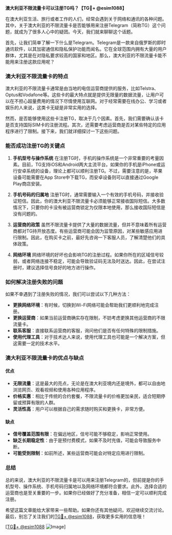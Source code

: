 **澳大利亚不限流量卡可以注册TG吗？【TG💪+ @esim1088】**

在澳大利亚生活、旅行或者工作的人们，经常会遇到关于网络和通讯的各种问题。其中，关于澳大利亚的不限流量卡是否能够用来注册Telegram（简称TG）这个问题，就成为了很多人心中的疑团。今天，我们就来聊聊这个话题。

首先，让我们简单了解一下什么是Telegram。Telegram是一款来自俄罗斯的即时通讯软件，以其加密通信和隐私保护功能而闻名。它在全球范围内拥有大量的用户群体，尤其是在对隐私要求较高的国家和地区。那么，澳大利亚的不限流量卡能不能用来注册这款应用呢？

### **澳大利亚不限流量卡的特点**

澳大利亚的不限流量卡通常是由当地的电信运营商提供的服务，比如Telstra、Optus和Vodafone等。这些卡的最大特点就是提供无限量的数据流量，让用户可以在不担心超量费用的情况下尽情使用互联网。对于经常需要在线办公、学习或者娱乐的人来说，这类卡无疑是非常实用的选择。

然而，是否能够使用这些卡注册TG，取决于几个因素。首先，我们需要确认该卡是否支持国际SIM卡的注册流程。其次，还需要考虑运营商是否对某些特定的应用程序进行了限制。接下来，我们就详细探讨一下这些问题。

### **能否成功注册TG的关键点**

1. **手机型号与操作系统**
   在注册TG时，手机的操作系统是一个非常重要的考量因素。目前，TG支持iOS和Android两大主流平台。如果你的手机是iPhone或运行安卓系统的设备，理论上都可以顺利注册TG。不过，需要注意的是，苹果设备可能需要在App Store中下载TG，而安卓设备则可以直接通过Google Play商店安装。

2. **手机号码的归属地**
   注册TG时，通常需要输入一个有效的手机号码，并接收验证短信。因此，你的澳大利亚不限流量卡必须能够正常接收国际短信。大多数情况下，只要你的卡没有被运营商锁定为仅限本地使用，那么接收国际短信是没有问题的。

3. **运营商的政策**
   虽然不限流量卡提供了大量的数据流量，但并不意味着所有运营商都对TG持开放态度。有些运营商可能会因为监管原因，对某些敏感应用进行限制。因此，在购买卡之前，最好先咨询一下客服人员，了解清楚他们的具体政策。

4. **网络环境**
   网络环境的好坏也会影响TG的注册过程。如果你所在的区域信号较弱，或者网络连接不稳定，可能会导致验证码无法及时送达。因此，在尝试注册时，建议选择信号良好的地方进行操作。

### **如何解决注册失败的问题**

如果不幸遇到了注册失败的情况，我们可以尝试以下几种方法：

- **更换网络环境**：有时候，切换到Wi-Fi网络可能会帮助我们更顺利地完成注册。
- **更换运营商**：如果当前运营商确实存在限制，不妨考虑更换其他运营商的不限流量卡。
- **联系客服**：直接联系运营商的客服，询问他们是否有任何特殊的限制措施。
- **使用代理工具**：对于技术达人来说，使用代理工具也可能是一个解决方案，但这需要一定的技术水平。

### **澳大利亚不限流量卡的优点与缺点**

#### **优点**
- **无限流量**：这是最大的亮点，无论是在澳大利亚境内还是境外，都可以自由地浏览网页、观看视频和使用各种应用程序。
- **价格实惠**：相比于传统的合约套餐，不限流量卡的价格更加亲民，适合短期停留或预算有限的人群。
- **灵活性高**：用户可以根据自己的需求随时购买和更换卡，非常方便。

#### **缺点**
- **信号覆盖范围有限**：在偏远地区，信号可能不够稳定，影响正常使用。
- **缺乏长期稳定性**：由于是预付费模式，如果不及时充值，可能会导致服务中断。
- **可能受到限制**：如前所述，某些运营商可能会对特定应用进行限制。

### **总结**

总的来说，澳大利亚的不限流量卡是可以用来注册Telegram的，但前提是你的手机型号、操作系统、手机号码归属地以及网络环境都符合要求。此外，选择合适的运营商也是至关重要的一步。如果你已经做好了充分准备，相信一定可以顺利完成注册。

希望这篇文章能给大家带来一些帮助。如果你还有其他疑问，欢迎继续交流讨论。最后，别忘了关注我们的[TG💪+ @esim1088](https://t.me/s/esim1088)，获取更多实用的信息哦！

[[TG💪+ @esim1088](https://t.me/s/esim1088) ![Image](https://i.postimg.cc/4NQfJmqS/Snipaste-2025-05-13-00-14-12.png)]